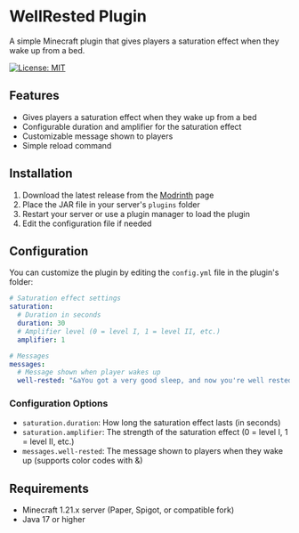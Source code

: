 # WellRested Plugin

A simple Minecraft plugin that gives players a saturation effect when they wake up from a bed.

[![License: MIT](https://img.shields.io/badge/License-MIT-yellow.svg)](https://opensource.org/licenses/MIT)

## Features

- Gives players a saturation effect when they wake up from a bed
- Configurable duration and amplifier for the saturation effect
- Customizable message shown to players
- Simple reload command

## Installation

1. Download the latest release from the [Modrinth](https://modrinth.com/plugin/wellrested) page
2. Place the JAR file in your server's `plugins` folder
3. Restart your server or use a plugin manager to load the plugin
4. Edit the configuration file if needed

## Configuration

You can customize the plugin by editing the `config.yml` file in the plugin's folder:

```yaml
# Saturation effect settings
saturation:
  # Duration in seconds
  duration: 30
  # Amplifier level (0 = level I, 1 = level II, etc.)
  amplifier: 1

# Messages
messages:
  # Message shown when player wakes up
  well-rested: "&aYou got a very good sleep, and now you're well rested!"
```

### Configuration Options

- `saturation.duration`: How long the saturation effect lasts (in seconds)
- `saturation.amplifier`: The strength of the saturation effect (0 = level I, 1 = level II, etc.)
- `messages.well-rested`: The message shown to players when they wake up (supports color codes with &)

## Requirements

- Minecraft 1.21.x server (Paper, Spigot, or compatible fork)
- Java 17 or higher
